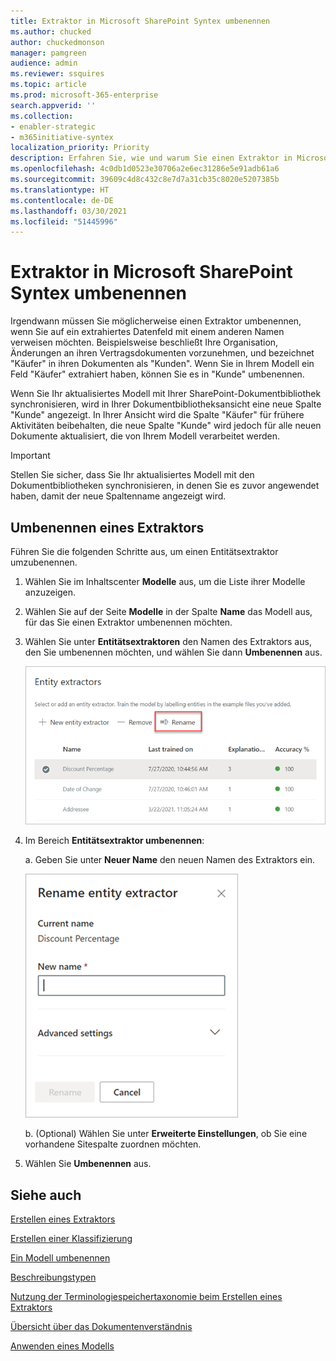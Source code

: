 ```yaml
---
title: Extraktor in Microsoft SharePoint Syntex umbenennen
ms.author: chucked
author: chuckedmonson
manager: pamgreen
audience: admin
ms.reviewer: ssquires
ms.topic: article
ms.prod: microsoft-365-enterprise
search.appverid: ''
ms.collection:
- enabler-strategic
- m365initiative-syntex
localization_priority: Priority
description: Erfahren Sie, wie und warum Sie einen Extraktor in Microsoft SharePoint Syntex umbenennen.
ms.openlocfilehash: 4c0db1d0523e30706a2e6ec31286e5e91adb61a6
ms.sourcegitcommit: 39609c4d8c432c8e7d7a31cb35c8020e5207385b
ms.translationtype: HT
ms.contentlocale: de-DE
ms.lasthandoff: 03/30/2021
ms.locfileid: "51445996"
---
```

# <a name="rename-an-extractor-in-microsoft-sharepoint-syntex"></a>Extraktor in Microsoft SharePoint Syntex umbenennen

Irgendwann müssen Sie möglicherweise einen Extraktor umbenennen, wenn Sie auf ein extrahiertes Datenfeld mit einem anderen Namen verweisen möchten. Beispielsweise beschließt Ihre Organisation, Änderungen an ihren Vertragsdokumenten vorzunehmen, und bezeichnet "Käufer" in ihren Dokumenten als "Kunden". Wenn Sie in Ihrem Modell ein Feld "Käufer" extrahiert haben, können Sie es in "Kunde" umbenennen.

Wenn Sie Ihr aktualisiertes Modell mit Ihrer SharePoint-Dokumentbibliothek synchronisieren, wird in Ihrer Dokumentbibliotheksansicht eine neue Spalte "Kunde" angezeigt. In Ihrer Ansicht wird die Spalte "Käufer" für frühere Aktivitäten beibehalten, die neue Spalte "Kunde" wird jedoch für alle neuen Dokumente aktualisiert, die von Ihrem Modell verarbeitet werden. 

> [!IMPORTANT]
>  Stellen Sie sicher, dass Sie Ihr aktualisiertes Modell mit den Dokumentbibliotheken synchronisieren, in denen Sie es zuvor angewendet haben, damit der neue Spaltenname angezeigt wird. 

## <a name="rename-an-extractor"></a>Umbenennen eines Extraktors

Führen Sie die folgenden Schritte aus, um einen Entitätsextraktor umzubenennen.

1. Wählen Sie im Inhaltscenter **Modelle** aus, um die Liste ihrer Modelle anzuzeigen.

2. Wählen Sie auf der Seite **Modelle** in der Spalte **Name** das Modell aus, für das Sie einen Extraktor umbenennen möchten.

3. Wählen Sie unter **Entitätsextraktoren** den Namen des Extraktors aus, den Sie umbenennen möchten, und wählen Sie dann **Umbenennen** aus.</br>

    ![Screenshot des Abschnitts "Entitätsextraktoren" mit einem ausgewählten Extraktor mit hervorgehobener Option "Umbenennen".](../media/content-understanding/entity-extractor-rename.png) </br>

4. Im Bereich **Entitätsextraktor umbenennen**:

   a. Geben Sie unter **Neuer Name** den neuen Namen des Extraktors ein.</br>

    ![Screenshot mit dem Entitätsextraktions-Bedienfeld.](../media/content-understanding/rename-entity-extractor-panel.png) </br>

   b. (Optional) Wählen Sie unter **Erweiterte Einstellungen**, ob Sie eine vorhandene Sitespalte zuordnen möchten.

5. Wählen Sie **Umbenennen** aus.

## <a name="see-also"></a>Siehe auch
[Erstellen eines Extraktors](create-an-extractor.md)

[Erstellen einer Klassifizierung](create-a-classifier.md)

[Ein Modell umbenennen](rename-a-model.md)

[Beschreibungstypen](explanation-types-overview.md)

[Nutzung der Terminologiespeichertaxonomie beim Erstellen eines Extraktors](leverage-term-store-taxonomy.md)

[Übersicht über das Dokumentenverständnis](document-understanding-overview.md)

[Anwenden eines Modells](apply-a-model.md) 
